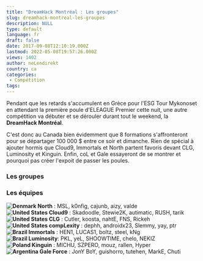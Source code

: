 ```yaml
---
title: "DreamHack Montréal : Les groupes"
slug: dreamhack-montreal-les-groupes
description: NULL
type: default
language: fr
draft: false
date: 2017-09-08T12:10:19.000Z
lastmod: 2022-05-08T19:57:26.000Z
views: 1402
author: neLendirekt
country: ca
categories:
 - Compétition
tags:
---
```

Pendant que les retards s'accumulent en Grèce pour l'ESG Tour Mykonoset en attendant la première poule d'ELEAGUE Premier cette nuit, une autre compétition va débuter et se dérouler durant tout le weekend, la **DreamHack Montréal**.

C'est donc au Canada bien évidemment que 8 formations s'affronteront pour se départager 100 000 $ entre ce soir et dimanche. Rien de spécial à ajouter hormis que Cloud9, Immortals et North partent favoris devant CLG, Luminosity et Kinguin. Enfin, coL et Gale essayeront de se montrer et pourquoi pas créer l'expoit de passer les poules.

### **Les groupes** 

### **Les équipes**

**![Denmark](/images/countries/dk.svg)⁠ North** : MSL, k0nfig, cajunb, aizy, valde  
**![United States](/images/countries/us.svg)⁠ Cloud9** : Skadoodle, Stewie2K, autimatic, RUSH, tarik  
**![United States](/images/countries/us.svg)⁠ CLG** : Cutler, koosta, nahtE, FNS, Rickeh  
**![United States](/images/countries/us.svg)⁠ compLexity** : dephh, androidx23, Slemmy, yay, ptr  
**![Brazil](/images/countries/br.svg)⁠ Immortals** : HEN1, LUCAS1, boltz, steel, kNg  
**![Brazil](/images/countries/br.svg)⁠ Luminosity**: PKL, yeL, SHOOWTIME, chelo, NEKIZ  
**![Poland](/images/countries/pl.svg)⁠ Kinguin** : MICHU, SZPERO, mouz, rallen, Hyper  
**![Argentina](/images/countries/ar.svg)⁠ Gale Force** : JonY BoY, guishorro, tutehen, MarkE, Chuti
